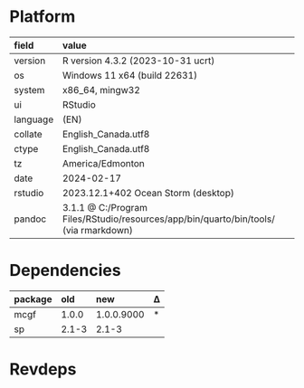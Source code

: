 # Platform

|field    |value                                                                                |
|:--------|:------------------------------------------------------------------------------------|
|version  |R version 4.3.2 (2023-10-31 ucrt)                                                    |
|os       |Windows 11 x64 (build 22631)                                                         |
|system   |x86_64, mingw32                                                                      |
|ui       |RStudio                                                                              |
|language |(EN)                                                                                 |
|collate  |English_Canada.utf8                                                                  |
|ctype    |English_Canada.utf8                                                                  |
|tz       |America/Edmonton                                                                     |
|date     |2024-02-17                                                                           |
|rstudio  |2023.12.1+402 Ocean Storm (desktop)                                                  |
|pandoc   |3.1.1 @ C:/Program Files/RStudio/resources/app/bin/quarto/bin/tools/ (via rmarkdown) |

# Dependencies

|package |old   |new        |Δ  |
|:-------|:-----|:----------|:--|
|mcgf    |1.0.0 |1.0.0.9000 |*  |
|sp      |2.1-3 |2.1-3      |   |

# Revdeps


